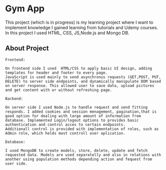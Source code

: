# Gym App
This project (which is in progress) is my learning project where I want to implement knowledge I gained learning from tutorials and Udemy courses.
In this project I used HTML, CSS, JS,Node.js and Mongo DB. 

## About Project

```
Frontend:

```
```
On frontend side I used  HTML/CSS to apply basic UI design, adding templates for header and footer to every page.
JavaScript is used mainly to send asynchronus requests (GET,POST, PUT, DELETE) to server side endpoints, and dynamically manipulate DOM based on server response. This allowed user to save data, upload pictures and get content with or without refreshing page.

```
```
Backend:

```
```
On server side I used Node.js to handle request and send fitting responds. I added cookies and session menagement, pagination,that is good option for dealing with large amount of information from database. Implemented Login/logout options to provides basic authentication and control acces to certain endpoints.
Additionall control is provided with implementation of roles, such as Admin role, which helds most controll over aplication.

```

```
Database:

```
```
I used MongoDB to create models, store, delete, update and fetch requested data. Models are used separatelly and also in relations with another using population methods depending action and fequest from user side.


```
